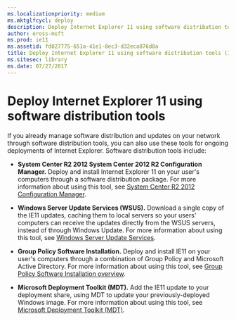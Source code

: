 ```yaml
---
ms.localizationpriority: medium
ms.mktglfcycl: deploy
description: Deploy Internet Explorer 11 using software distribution tools
author: eross-msft
ms.prod: ie11
ms.assetid: fd027775-651a-41e1-8ec3-d32eca876d8a
title: Deploy Internet Explorer 11 using software distribution tools (Internet Explorer 11 for IT Pros)
ms.sitesec: library
ms.date: 07/27/2017
---
```



# Deploy Internet Explorer 11 using software distribution tools
If you already manage software distribution and updates on your network through software distribution tools, you can also use these tools for ongoing deployments of Internet Explorer. Software distribution tools include:

-   **System Center R2 2012 System Center 2012 R2 Configuration Manager.** Deploy and install Internet Explorer 11 on your user's computers through a software distribution package. For more information about using this tool, see [System Center R2 2012 Configuration Manager](https://go.microsoft.com/fwlink/p/?LinkID=276664).

-   **Windows Server Update Services (WSUS).** Download a single copy of the IE11 updates, caching them to local servers so your users' computers can receive the updates directly from the WSUS servers, instead of through Windows Update. For more information about using this tool, see [Windows Server Update Services](https://go.microsoft.com/fwlink/p/?LinkID=276790).

-   **Group Policy Software Installation.** Deploy and install IE11 on your user's computers through a combination of Group Policy and Microsoft Active Directory. For more information about using this tool, see [Group Policy Software Installation overview](https://go.microsoft.com/fwlink/p/?LinkId=296365).

-   **Microsoft Deployment Toolkit (MDT).** Add the IE11 update to your deployment share, using MDT to update your previously-deployed Windows image. For more information about using this tool, see [Microsoft Deployment Toolkit (MDT)](https://go.microsoft.com/fwlink/p/?LinkID=331148).

 

 



